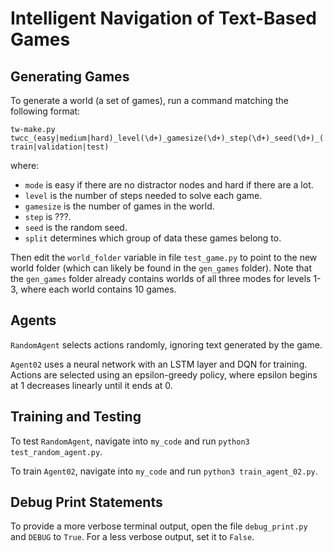 # Intelligent Navigation of Text-Based Games


## Generating Games

To generate a world (a set of games), run a command matching the following format:

`tw-make.py twcc_(easy|medium|hard)_level(\d+)_gamesize(\d+)_step(\d+)_seed(\d+)_(train|validation|test)`

where:
- `mode` is easy if there are no distractor nodes and hard if there are a lot.
- `level` is the number of steps needed to solve each game.
- `gamesize` is the number of games in the world.
- `step` is ???.
- `seed` is the random seed.
- `split` determines which group of data these games belong to.

Then edit the `world_folder` variable in file `test_game.py` to point to the new world folder (which can likely be found in the `gen_games` folder). Note that the `gen_games` folder already contains worlds of all three modes for levels 1-3, where each world contains 10 games.


## Agents

`RandomAgent` selects actions randomly, ignoring text generated by the game.

`Agent02` uses a neural network with an LSTM layer and DQN for training. Actions are selected using an epsilon-greedy policy, where epsilon begins at 1 decreases linearly until it ends at 0.


## Training and Testing

To test `RandomAgent`, navigate into `my_code` and run `python3 test_random_agent.py`.

To train `Agent02`, navigate into `my_code` and run `python3 train_agent_02.py`.


## Debug Print Statements

To provide a more verbose terminal output, open the file `debug_print.py` and `DEBUG` to `True`. For a less verbose output, set it to `False`.
